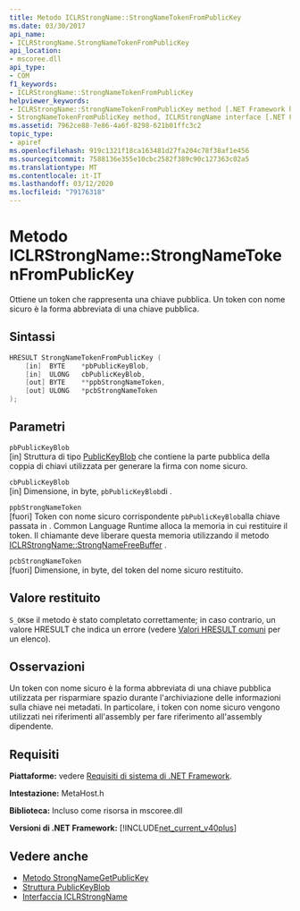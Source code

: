 ```yaml
---
title: Metodo ICLRStrongName::StrongNameTokenFromPublicKey
ms.date: 03/30/2017
api_name:
- ICLRStrongName.StrongNameTokenFromPublicKey
api_location:
- mscoree.dll
api_type:
- COM
f1_keywords:
- ICLRStrongName::StrongNameTokenFromPublicKey
helpviewer_keywords:
- ICLRStrongName::StrongNameTokenFromPublicKey method [.NET Framework hosting]
- StrongNameTokenFromPublicKey method, ICLRStrongName interface [.NET Framework hosting]
ms.assetid: 7962ce88-7e86-4a6f-8298-621b01ffc3c2
topic_type:
- apiref
ms.openlocfilehash: 919c1321f18ca163481d27fa204c78f38af1e456
ms.sourcegitcommit: 7588136e355e10cbc2582f389c90c127363c02a5
ms.translationtype: MT
ms.contentlocale: it-IT
ms.lasthandoff: 03/12/2020
ms.locfileid: "79176318"
---
```

# <a name="iclrstrongnamestrongnametokenfrompublickey-method"></a>Metodo ICLRStrongName::StrongNameTokenFromPublicKey
Ottiene un token che rappresenta una chiave pubblica. Un token con nome sicuro è la forma abbreviata di una chiave pubblica.  
  
## <a name="syntax"></a>Sintassi  
  
```cpp  
HRESULT StrongNameTokenFromPublicKey (
    [in]  BYTE    *pbPublicKeyBlob,  
    [in]  ULONG   cbPublicKeyBlob,  
    [out] BYTE    **ppbStrongNameToken,  
    [out] ULONG   *pcbStrongNameToken  
);  
```  
  
## <a name="parameters"></a>Parametri  
 `pbPublicKeyBlob`  
 [in] Struttura di tipo [PublicKeyBlob](../../../../docs/framework/unmanaged-api/strong-naming/publickeyblob-structure.md) che contiene la parte pubblica della coppia di chiavi utilizzata per generare la firma con nome sicuro.  
  
 `cbPublicKeyBlob`  
 [in] Dimensione, in byte, `pbPublicKeyBlob`di .  
  
 `ppbStrongNameToken`  
 [fuori] Token con nome sicuro corrispondente `pbPublicKeyBlob`alla chiave passata in . Common Language Runtime alloca la memoria in cui restituire il token. Il chiamante deve liberare questa memoria utilizzando il metodo [ICLRStrongName::StrongNameFreeBuffer](../../../../docs/framework/unmanaged-api/hosting/iclrstrongname-strongnamefreebuffer-method.md) .  
  
 `pcbStrongNameToken`  
 [fuori] Dimensione, in byte, del token del nome sicuro restituito.  
  
## <a name="return-value"></a>Valore restituito  
 `S_OK`se il metodo è stato completato correttamente; in caso contrario, un valore HRESULT che indica un errore (vedere [Valori HRESULT comuni](/windows/win32/seccrypto/common-hresult-values) per un elenco).  
  
## <a name="remarks"></a>Osservazioni  
 Un token con nome sicuro è la forma abbreviata di una chiave pubblica utilizzata per risparmiare spazio durante l'archiviazione delle informazioni sulla chiave nei metadati. In particolare, i token con nome sicuro vengono utilizzati nei riferimenti all'assembly per fare riferimento all'assembly dipendente.  
  
## <a name="requirements"></a>Requisiti  
 **Piattaforme:** vedere [Requisiti di sistema di .NET Framework](../../../../docs/framework/get-started/system-requirements.md).  
  
 **Intestazione:** MetaHost.h  
  
 **Biblioteca:** Incluso come risorsa in mscoree.dll  
  
 **Versioni di .NET Framework:** [!INCLUDE[net_current_v40plus](../../../../includes/net-current-v40plus-md.md)]  
  
## <a name="see-also"></a>Vedere anche

- [Metodo StrongNameGetPublicKey](../../../../docs/framework/unmanaged-api/hosting/iclrstrongname-strongnamegetpublickey-method.md)
- [Struttura PublicKeyBlob](../../../../docs/framework/unmanaged-api/strong-naming/publickeyblob-structure.md)
- [Interfaccia ICLRStrongName](../../../../docs/framework/unmanaged-api/hosting/iclrstrongname-interface.md)

